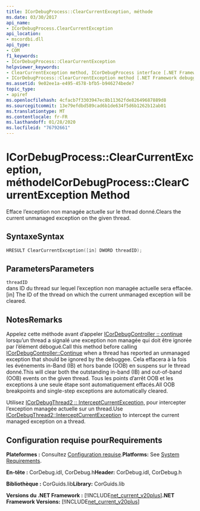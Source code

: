 ```yaml
---
title: ICorDebugProcess::ClearCurrentException, méthode
ms.date: 03/30/2017
api_name:
- ICorDebugProcess.ClearCurrentException
api_location:
- mscordbi.dll
api_type:
- COM
f1_keywords:
- ICorDebugProcess::ClearCurrentException
helpviewer_keywords:
- ClearCurrentException method, ICorDebugProcess interface [.NET Framework debugging]
- ICorDebugProcess::ClearCurrentException method [.NET Framework debugging]
ms.assetid: 9e02ee1a-e495-4578-bfb5-b946274bede7
topic_type:
- apiref
ms.openlocfilehash: 4cfacb7f3303947ec8b11362fde82649687889d8
ms.sourcegitcommit: 13e79efdbd589cad6b1de634f5d6b1262b12ab01
ms.translationtype: MT
ms.contentlocale: fr-FR
ms.lasthandoff: 01/28/2020
ms.locfileid: "76792661"
---
```

# <a name="icordebugprocessclearcurrentexception-method"></a><span data-ttu-id="4eea1-102">ICorDebugProcess::ClearCurrentException, méthode</span><span class="sxs-lookup"><span data-stu-id="4eea1-102">ICorDebugProcess::ClearCurrentException Method</span></span>
<span data-ttu-id="4eea1-103">Efface l’exception non managée actuelle sur le thread donné.</span><span class="sxs-lookup"><span data-stu-id="4eea1-103">Clears the current unmanaged exception on the given thread.</span></span>  
  
## <a name="syntax"></a><span data-ttu-id="4eea1-104">Syntaxe</span><span class="sxs-lookup"><span data-stu-id="4eea1-104">Syntax</span></span>  
  
```cpp  
HRESULT ClearCurrentException([in] DWORD threadID);  
```  
  
## <a name="parameters"></a><span data-ttu-id="4eea1-105">Parameters</span><span class="sxs-lookup"><span data-stu-id="4eea1-105">Parameters</span></span>  
 `threadID`  
 <span data-ttu-id="4eea1-106">dans ID du thread sur lequel l’exception non managée actuelle sera effacée.</span><span class="sxs-lookup"><span data-stu-id="4eea1-106">[in] The ID of the thread on which the current unmanaged exception will be cleared.</span></span>  
  
## <a name="remarks"></a><span data-ttu-id="4eea1-107">Notes</span><span class="sxs-lookup"><span data-stu-id="4eea1-107">Remarks</span></span>  
 <span data-ttu-id="4eea1-108">Appelez cette méthode avant d’appeler [ICorDebugController :: continue](icordebugcontroller-continue-method.md) lorsqu’un thread a signalé une exception non managée qui doit être ignorée par l’élément débogué.</span><span class="sxs-lookup"><span data-stu-id="4eea1-108">Call this method before calling [ICorDebugController::Continue](icordebugcontroller-continue-method.md) when a thread has reported an unmanaged exception that should be ignored by the debuggee.</span></span> <span data-ttu-id="4eea1-109">Cela effacera à la fois les événements in-Band (IB) et hors bande (OOB) en suspens sur le thread donné.</span><span class="sxs-lookup"><span data-stu-id="4eea1-109">This will clear both the outstanding in-band (IB) and out-of-band (OOB) events on the given thread.</span></span> <span data-ttu-id="4eea1-110">Tous les points d’arrêt OOB et les exceptions à une seule étape sont automatiquement effacés.</span><span class="sxs-lookup"><span data-stu-id="4eea1-110">All OOB breakpoints and single-step exceptions are automatically cleared.</span></span>  
  
 <span data-ttu-id="4eea1-111">Utilisez [ICorDebugThread2 :: InterceptCurrentException,](icordebugthread2-interceptcurrentexception-method.md) pour intercepter l’exception managée actuelle sur un thread.</span><span class="sxs-lookup"><span data-stu-id="4eea1-111">Use [ICorDebugThread2::InterceptCurrentException](icordebugthread2-interceptcurrentexception-method.md) to intercept the current managed exception on a thread.</span></span>  
  
## <a name="requirements"></a><span data-ttu-id="4eea1-112">Configuration requise pour</span><span class="sxs-lookup"><span data-stu-id="4eea1-112">Requirements</span></span>  
 <span data-ttu-id="4eea1-113">**Plateformes :** Consultez [Configuration requise](../../../../docs/framework/get-started/system-requirements.md).</span><span class="sxs-lookup"><span data-stu-id="4eea1-113">**Platforms:** See [System Requirements](../../../../docs/framework/get-started/system-requirements.md).</span></span>  
  
 <span data-ttu-id="4eea1-114">**En-tête :** CorDebug.idl, CorDebug.h</span><span class="sxs-lookup"><span data-stu-id="4eea1-114">**Header:** CorDebug.idl, CorDebug.h</span></span>  
  
 <span data-ttu-id="4eea1-115">**Bibliothèque :** CorGuids.lib</span><span class="sxs-lookup"><span data-stu-id="4eea1-115">**Library:** CorGuids.lib</span></span>  
  
 <span data-ttu-id="4eea1-116">**Versions du .NET Framework :** [!INCLUDE[net_current_v20plus](../../../../includes/net-current-v20plus-md.md)]</span><span class="sxs-lookup"><span data-stu-id="4eea1-116">**.NET Framework Versions:** [!INCLUDE[net_current_v20plus](../../../../includes/net-current-v20plus-md.md)]</span></span>

